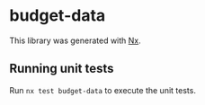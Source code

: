 # budget-data

This library was generated with [Nx](https://nx.dev).

## Running unit tests

Run `nx test budget-data` to execute the unit tests.
